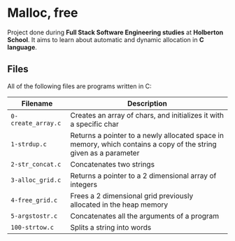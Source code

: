 # Malloc, free

Project done during **Full Stack Software Engineering studies** at **Holberton School**. It aims to learn about automatic and dynamic allocation in **C language**.

## Files

All of the following files are programs written in C:

| Filename           | Description                                                  |
| ------------------ | ------------------------------------------------------------ |
| `0-create_array.c` | Creates an array of chars, and initializes it with a specific char |
| `1-strdup.c`       | Returns a pointer to a newly allocated space in memory, which contains a copy of the string given as a parameter |
| `2-str_concat.c`   | Concatenates two strings                                     |
| `3-alloc_grid.c`   | Returns a pointer to a 2 dimensional array of integers       |
| `4-free_grid.c`    | Frees a 2 dimensional grid previously allocated in the heap memory |
| `5-argstostr.c`    | Concatenates all the arguments of a program                  |
| `100-strtow.c`     | Splits a string into words                                   |